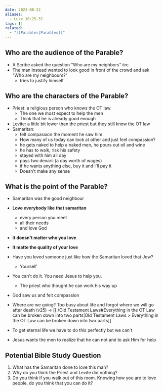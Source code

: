 ```yaml
---
date: 2023-08-22
aliases:
  - Luke 10:25-37
tags: []
related:
  - "[[Parables|Parables]]"
---
```



## Who are the audience of the Parable?
- A Scribe asked the question "Who are my neighbors" iirc
- The man instead wanted to look good in front of the crowd and ask "Who are my neighbours?"
	- tries to justify himself

## Who are the characters of the Parable?
- Priest: a religious person who knows the OT law.
    - The one we most expect to help the men
    - Think that he is already good enough
- Levite: a little bit lower than the priest but they still know the OT law
- Samaritan:
    - felt compassion the moment he saw him
    - How many of us today can look at other and just feel compassion?
    - he gets naked to help a naked men, he pours out oil and wine
    - he has to walk, risk his safety
    - stayed with him all day
    - pays two denarii (a day worth of wages)
    - if he wants anything else, buy it and I'll pay it
    - Doesn't make any sense

## What is the point of the Parable?

- Samaritan was the good neighbour
- **Love everybody like that samaritan**
    - every person you meet
    - all their needs
    - and love God
- **It doesn't matter who you love**
- **It matte the quality of your love**
- Have you loved someone just like how the Samaritan loved that Jew?
    - Yourself
- You can't do it. You need Jesus to help you.
    - The priest who thought he can work his way up
- God saw us and felt compassion

- Where are we going? Too busy about life and forgot where we will go after death (v25)
-> [[./Old Testament Laws#Everything in the OT Law can be broken down into two parts|Old Testament Laws > Everything in the OT Law can be broken down into two parts]]

- To get eternal life we have to do this perfectly but we can't
- Jesus wants the men to realize that he can not and to ask Him for help

## Potential Bible Study Question
1. What has the Samaritan done to love this man?
2. Why do you think the Priest and Levite did nothing?
3. Do you think if you walk out of this room. Knowing how you are to love people, do you think that you can do it?